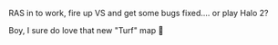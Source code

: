 RAS in to work, fire up VS and get some bugs fixed.... or play Halo 2?

Boy, I sure do love that new "Turf" map 🙂